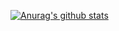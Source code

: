 [![Anurag's github stats](https://github-readme-stats.vercel.app/api?username=xuyang9978&show_icons=true&theme=tokyonight)](https://github.com/anuraghazra/github-readme-stats)
